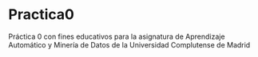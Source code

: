 # Practica0
Práctica 0 con fines educativos para la asignatura de Aprendizaje Automático y Minería de Datos de la Universidad Complutense de Madrid
